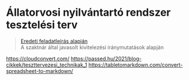 # Állatorvosi nyilvántartó rendszer tesztelési terv
> [Eredeti feladatleírás alapján](https://infojegyzet.hu/vizsgafeladatok/okj-programozas/szoftverfejleszto-180531/) \
> A szaktnár által javasolt kivitelezési iránymutatások alapján

https://cloudconvert.com/
https://passed.hu/2021/blog-cikkek/teszttervezesi_technikak_1
https://tabletomarkdown.com/convert-spreadsheet-to-markdown/